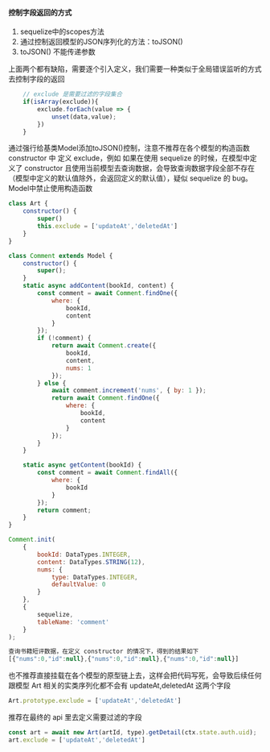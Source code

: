 #### 控制字段返回的方式

1. sequelize中的scopes方法
2. 通过控制返回模型的JSON序列化的方法：toJSON()
3. toJSON() 不能传递参数

上面两个都有缺陷，需要逐个引入定义，我们需要一种类似于全局错误监听的方式去控制字段的返回

```js
    // exclude 是需要过滤的字段集合
    if(isArray(exclude)){
        exclude.forEach(value => {
            unset(data,value);
        })
    }
```

通过强行给基类Model添加toJSON()控制，注意不推荐在各个模型的构造函数 constructor 中 定义 exclude，例如
如果在使用 sequelize 的时候，在模型中定义了 constructor 且使用当前模型去查询数据，会导致查询数据字段全部不存在（模型中定义的默认值除外，会返回定义的默认值），疑似 sequelize 的 bug。Model中禁止使用构造函数

```js
class Art {
    constructor() {
        super()
        this.exclude = ['updateAt','deletedAt']
    }
}

class Comment extends Model {
    constructor() {
        super();
    }
    static async addContent(bookId, content) {
        const comment = await Comment.findOne({
            where: {
                bookId,
                content
            }
        });
        if (!comment) {
            return await Comment.create({
                bookId,
                content,
                nums: 1
            });
        } else {
            await comment.increment('nums', { by: 1 });
            return await Comment.findOne({
                where: {
                    bookId,
                    content
                }
            });
        }
    }

    static async getContent(bookId) {
        const comment = await Comment.findAll({
            where: {
                bookId
            }
        });
        return comment;
    }
}

Comment.init(
    {
        bookId: DataTypes.INTEGER,
        content: DataTypes.STRING(12),
        nums: {
            type: DataTypes.INTEGER,
            defaultValue: 0
        }
    },
    {
        sequelize,
        tableName: 'comment'
    }
);

查询书籍短评数据，在定义 constructor 的情况下，得到的结果如下
[{"nums":0,"id":null},{"nums":0,"id":null},{"nums":0,"id":null}]
```

也不推荐直接挂载在各个模型的原型链上去，这样会把代码写死，会导致后续任何跟模型 Art 相关的实类序列化都不会有 updateAt,deletedAt 这两个字段

```js
Art.prototype.exclude = ['updateAt','deletedAt']
```

推荐在最终的 api 里去定义需要过滤的字段

```js
const art = await new Art(artId, type).getDetail(ctx.state.auth.uid);
art.exclude = ['updateAt','deletedAt']
```

